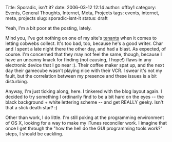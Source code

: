 Title: Sporadic, isn't it?
date: 2006-03-12 12:14
author: offby1
category: Events, General Thoughts, Internet, Meta, Projects
tags: events, internet, meta, projects
slug: sporadic-isnt-it
status: draft

Yeah, I'm a bit poor at the posting, lately.

Mind you, I've got nothing on one of my site's [tenants](/mildillson) when it comes to letting cobwebs collect. It's too bad, too, because he's a good writer. Char and I spent a late night there the other day, and had a blast. As expected, of course. I'm concerned that they may not feel the same, though, because I have an uncanny knack for finding (not causing, I hope!) flaws in any electronic device that I go near :). Their coffee maker spat up, and the next day their gamecube wasn't playing nice with their VCR. I swear it's not my fault, but the correlation between my presence and these issues is a bit disturbing.

Anyway, I'm just ticking along, here. I tinkered with the blog layout again. I decided to try something I ordinarily find to be a bit hard on the eyes \-- the black background + white lettering scheme \-- and get REALLY geeky. Isn't that a slick death star? :)

Other than work, I do little. I'm still poking at the programming environment of OS X, looking for a way to make my iTunes reconciler work. I imagine that once I get through the "how the hell do the GUI programming tools work?" steps, I should be cackling.
